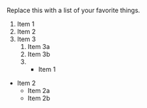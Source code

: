 Replace this with a list of your favorite things.
1. Item 1
2. Item 2
3. Item 3
   1. Item 3a
   2. Item 3b
   3. * Item 1
* Item 2
  * Item 2a
  * Item 2b

